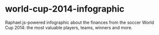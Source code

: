 # world-cup-2014-infographic
Raphael.js-powered infographic about the finances from the soccer World Cup 2014: the most valuable players, teams, winners and more. 
